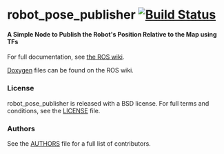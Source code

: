 robot_pose_publisher [![Build Status](https://api.travis-ci.org/WPI-RAIL/robot_pose_publisher.png)](https://travis-ci.org/WPI-RAIL/robot_pose_publisher)
====================

#### A Simple Node to Publish the Robot's Position Relative to the Map using TFs
For full documentation, see [the ROS wiki](http://ros.org/wiki/robot_pose_publisher).

[Doxygen](http://docs.ros.org/indigo/api/robot_pose_publisher/html/) files can be found on the ROS wiki.

### License
robot_pose_publisher is released with a BSD license. For full terms and conditions, see the [LICENSE](LICENSE) file.

### Authors
See the [AUTHORS](AUTHORS.md) file for a full list of contributors.
